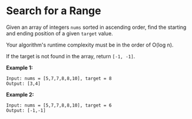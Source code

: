 # Search for a Range

Given an array of integers `nums` sorted in ascending order, find the starting and ending position of a given `target` value.

Your algorithm's runtime complexity must be in the order of O(log n).

If the target is not found in the array, return `[-1, -1]`.

**Example 1:**

```pseudo
Input: nums = [5,7,7,8,8,10], target = 8
Output: [3,4]
```

**Example 2:**

```pseudo
Input: nums = [5,7,7,8,8,10], target = 6
Output: [-1,-1]
```
